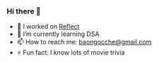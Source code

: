### Hi there 👋
- 🔭 I worked on [Reflect](https://reflect-in.herokuapp.com/)
- 🌱 I’m currently learning DSA
- 📫 How to reach me: baongocche@gmail.com
- ⚡ Fun fact: I know lots of movie trivia 

<!--
**itsvivrant/itsvivrant** is a ✨ _special_ ✨ repository because its `README.md` (this file) appears on your GitHub profile.

Here are some ideas to get you started:

- 🔭 I’m currently working on ...
- 🌱 I’m currently learning ...
- 👯 I’m looking to collaborate on ...
- 🤔 I’m looking for help with ...
- 💬 Ask me about ...
- 📫 How to reach me: ...
- 😄 Pronouns: ...
- ⚡ Fun fact: ...
-->
